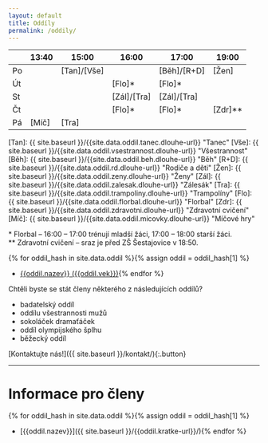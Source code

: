 ```yaml
---
layout: default
title: Oddíly
permalink: /oddily/
---
```


|    | 13:40 |    15:00    |    16:00    |    17:00    |  19:00  |
|----|-------|-------------|-------------|-------------|---------|
| Po |       | [Tan]/[Vše] |             | [Běh]/[R+D] | [Žen]   |
| Út |       |             | [Flo]*      | [Flo]*      |         |
| St |       |             | [Zál]/[Tra] | [Zál]/[Tra] |         |
| Čt |       |             | [Flo]*      | [Flo]*      | [Zdr]** |
| Pá | [Míč] | [Tra]       |             |             |         |

[Tan]: {{ site.baseurl }}/{{site.data.oddil.tanec.dlouhe-url}} "Tanec"
[Vše]: {{ site.baseurl }}/{{site.data.oddil.vsestrannost.dlouhe-url}} "Všestrannost"
[Běh]: {{ site.baseurl }}/{{site.data.oddil.beh.dlouhe-url}} "Běh"
[R+D]: {{ site.baseurl }}/{{site.data.oddil.rd.dlouhe-url}} "Rodiče a děti"
[Žen]: {{ site.baseurl }}/{{site.data.oddil.zeny.dlouhe-url}} "Ženy"
[Zál]: {{ site.baseurl }}/{{site.data.oddil.zalesak.dlouhe-url}} "Zálesák"
[Tra]: {{ site.baseurl }}/{{site.data.oddil.trampoliny.dlouhe-url}} "Trampolíny"
[Flo]: {{ site.baseurl }}/{{site.data.oddil.florbal.dlouhe-url}} "Florbal"
[Zdr]: {{ site.baseurl }}/{{site.data.oddil.zdravotni.dlouhe-url}} "Zdravotní cvičení"
[Míč]: {{ site.baseurl }}/{{site.data.oddil.micovky.dlouhe-url}} "Míčové hry"

\* Florbal – 16:00 – 17:00 trénují mladší žáci, 17:00 – 18:00 starší žáci.  
\** Zdravotní cvičení – sraz je před ZŠ Šestajovice v&nbsp;18:50.

{% for oddil_hash in site.data.oddil %}{% assign oddil = oddil_hash[1] %}
* [{{oddil.nazev}} ({{oddil.vek}})]({{oddil.dlouhe-url}}){% endfor %}

Chtěli byste se stát členy některého z následujících oddílů?

* badatelský oddíl
* oddílu všestrannosti mužů
* sokoláček dramaťáček
* oddíl olympijského šplhu
* běžecký oddíl

[Kontaktujte nás!]({{ site.baseurl }}/kontakt/){:.button}

---

# Informace pro členy

{% for oddil_hash in site.data.oddil %}{% assign oddil = oddil_hash[1] %}
* [{{oddil.nazev}}]({{ site.baseurl }}/{{oddil.kratke-url}}/){% endfor %}